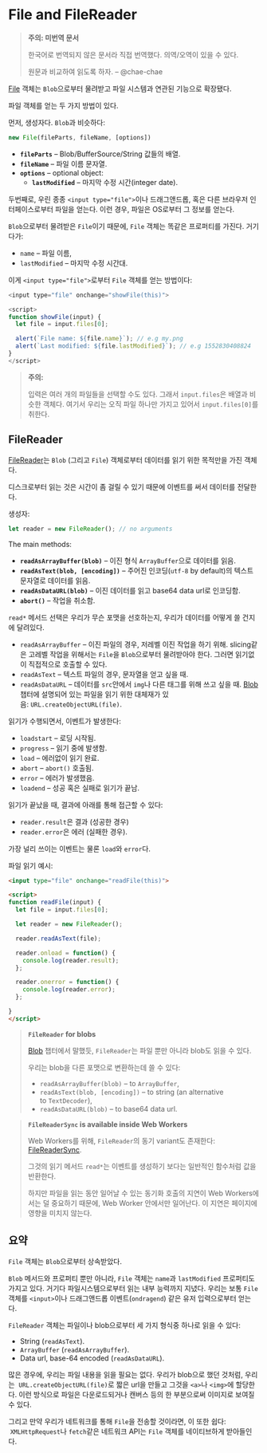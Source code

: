 # File and FileReader

>**주의: 미번역 문서**
>
>한국어로 번역되지 않은 문서라 직접 번역했다. 의역/오역이 있을 수 있다.
>
>원문과 비교하여 읽도록 하자. 
>– @chae-chae

[File](https://www.w3.org/TR/FileAPI/#dfn-file) 객체는 `Blob`으로부터 물려받고 파일 시스템과 연관된 기능으로 확장됐다.

파일 객체를 얻는 두 가지 방법이 있다.

먼저, 생성자다. `Blob`과 비슷하다:

```js
new File(fileParts, fileName, [options])
```

- **`fileParts`** – Blob/BufferSource/String 값들의 배열.
- **`fileName`** – 파일 이름 문자열.
- **`options`** – optional object:
    - **`lastModified`** – 마지막 수정 시간(integer date).

두번째로, 우린 종종 `<input type="file">`이나 드래그앤드롭, 혹은 다른 브라우저 인터페이스로부터 파일을 얻는다. 이런 경우, 파일은 OS로부터 그 정보를 얻는다.

`Blob`으로부터 물려받은 `File`이기 때문에, `File` 객체는 똑같은 프로퍼티를 가진다. 거기다가:

- `name` – 파일 이름,
- `lastModified` – 마지막 수정 시간대.

이게 `<input type="file">`로부터 `File` 객체를 얻는 방법이다:

```js
<input type="file" onchange="showFile(this)">

<script>
function showFile(input) {
  let file = input.files[0];

  alert(`File name: ${file.name}`); // e.g my.png
  alert(`Last modified: ${file.lastModified}`); // e.g 1552830408824
}
</script>
```

>**주의:**
>
>입력은 여러 개의 파일들을 선택할 수도 있다. 그래서 `input.files`은 배열과 비슷한 객체다. 여기서 우리는 오직 파일 하나만 가지고 있어서 `input.files[0]`를 취한다.

## FileReader

[FileReader](https://www.w3.org/TR/FileAPI/#dfn-filereader)는 `Blob` (그리고 `File`) 객체로부터 데이터를 읽기 위한 목적만을 가진 객체다.

디스크로부터 읽는 것은 시간이 좀 걸릴 수 있기 때문에 이벤트를 써서 데이터를 전달한다.

생성자:

```js
let reader = new FileReader(); // no arguments
```

The main methods:

- **`readAsArrayBuffer(blob)`** – 이진 형식 `ArrayBuffer`으로 데이터를 읽음.
- **`readAsText(blob, [encoding])`** – 주어진 인코딩(`utf-8` by default)의 텍스트 문자열로 데이터를 읽음.
- **`readAsDataURL(blob)`** – 이진 데이터를 읽고 base64 data url로 인코딩함.
- **`abort()`** – 작업을 취소함.

`read*` 메서드 선택은 우리가 무슨 포맷을 선호하는지, 우리가 데이터를 어떻게 쓸 건지에 달려있다.

- `readAsArrayBuffer` – 이진 파일의 경우, 저레벨 이진 작업을 하기 위해. slicing같은 고레벨 작업을 위해서는 `File`을 `Blob`으로부터 물려받아야 한다. 그러면 읽기없이 직접적으로 호출할 수 있다.
- `readAsText` – 텍스트 파일의 경우, 문자열을 얻고 싶을 때.
- `readAsDataURL` – 데이터를 `src`안에서 `img`나 다른 태그를 위해 쓰고 싶을 때. [Blob](https://ko.javascript.info/blob) 챕터에 설명되어 있는 파일을 읽기 위한 대체재가 있음: `URL.createObjectURL(file)`.

읽기가 수행되면서, 이벤트가 발생한다:

- `loadstart` – 로딩 시작됨.
- `progress` – 읽기 중에 발생함.
- `load` – 에러없이 읽기 완료.
- `abort` – `abort()` 호출됨.
- `error` – 에러가 발생했음.
- `loadend` – 성공 혹은 실패로 읽기가 끝남.

읽기가 끝났을 때, 결과에 아래를 통해 접근할 수 있다:

- `reader.result`은 결과 (성공한 경우)
- `reader.error`은 에러 (실패한 경우).

가장 널리 쓰이는 이벤트는 물론 `load`와 `error`다.

파일 읽기 예시:

```html
<input type="file" onchange="readFile(this)">

<script>
function readFile(input) {
  let file = input.files[0];

  let reader = new FileReader();

  reader.readAsText(file);

  reader.onload = function() {
    console.log(reader.result);
  };

  reader.onerror = function() {
    console.log(reader.error);
  };

}
</script>
```

>**`FileReader` for blobs**
>
>[Blob](https://ko.javascript.info/blob) 챕터에서 말했듯, `FileReader`는 파일 뿐만 아니라 blob도 읽을 수 있다.
>
>우리는 blob을 다른 포맷으로 변환하는데 쓸 수 있다:
>- `readAsArrayBuffer(blob)` – to `ArrayBuffer`,
>- `readAsText(blob, [encoding])` – to string (an alternative to `TextDecoder`),
>- `readAsDataURL(blob)` – to base64 data url.

>**`FileReaderSync` is available inside Web Workers**
>
>Web Workers를 위해, `FileReader`의 동기 variant도 존재한다: [FileReaderSync](https://www.w3.org/TR/FileAPI/#FileReaderSync).
>
>그것의 읽기 메서드 `read*`는 이벤트를 생성하기 보다는 일반적인 함수처럼 값을 반환한다.
>
>하지만 파일을 읽는 동안 일어날 수 있는 동기화 호출의 지연이 Web Workers에서는 덜 중요하기 때문에, Web Worker 안에서만 일어난다. 이 지연은 페이지에 영향을 미치지 않는다.

## 요약

`File` 객체는 `Blob`으로부터 상속받았다.

`Blob` 메서드와 프로퍼티 뿐만 아니라, `File` 객체는 `name`과 `lastModified` 프로퍼티도 가지고 있다. 거기다 파일시스템으로부터 읽는 내부 능력까지 지녔다. 우리는 보통 `File` 객체를 `<input>`이나 드래그앤드롭 이벤트(`ondragend`) 같은 유저 입력으로부터 얻는다.

`FileReader` 객체는 파일이나 blob으로부터 세 가지 형식중 하나로 읽을 수 있다:

- String (`readAsText`).
- `ArrayBuffer` (`readAsArrayBuffer`).
- Data url, base-64 encoded (`readAsDataURL`).

많은 경우에, 우리는 파일 내용을 읽을 필요는 없다. 우리가 blob으로 했던 것처럼, 우리는  `URL.createObjectURL(file)`로 짧은 url을 만들고 그것을 `<a>`나 `<img>`에 할당한다. 이런 방식으로 파일은 다운로드되거나 캔버스 등의 한 부분으로써 이미지로 보여질 수 있다.

그리고 만약 우리가 네트워크를 통해 `File`을 전송할 것이라면, 이 또한 쉽다:  `XMLHttpRequest`나 `fetch`같은 네트워크 API는 `File` 객체를 네이티브하게 받아들인다.